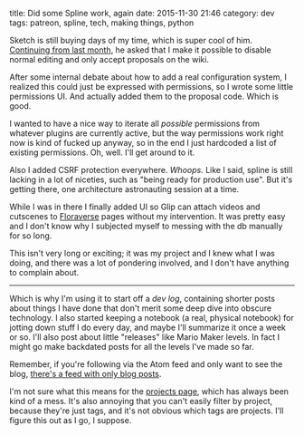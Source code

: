 title: Did some Spline work, again
date: 2015-11-30 21:46
category: dev
tags: patreon, spline, tech, making things, python

Sketch is still buying days of my time, which is super cool of him.  [Continuing from last month]({filename}/2015-10-30-did-some-spline-work.markdown), he asked that I make it possible to disable normal editing and only accept proposals on the wiki.

After some internal debate about how to add a real configuration system, I realized this could just be expressed with permissions, so I wrote some little permissions UI.  And actually added them to the proposal code.  Which is good.

I wanted to have a nice way to iterate all _possible_ permissions from whatever plugins are currently active, but the way permissions work right now is kind of fucked up anyway, so in the end I just hardcoded a list of existing permissions.  Oh, well.  I'll get around to it.

Also I added CSRF protection everywhere.  _Whoops._  Like I said, spline is still lacking in a lot of niceties, such as "being ready for production use".  But it's getting there, one architecture astronauting session at a time.

While I was in there I finally added UI so Glip can attach videos and cutscenes to [Floraverse](http://floraverse.com/) pages without my intervention.  It was pretty easy and I don't know why I subjected myself to messing with the db manually for so long.

This isn't very long or exciting; it was my project and I knew what I was doing, and there was a lot of pondering involved, and I don't have anything to complain about.

----

Which is why I'm using it to start off a _dev log_, containing shorter posts about things I have done that don't merit some deep dive into obscure technology.  I also started keeping a notebook (a real, physical notebook) for jotting down stuff I do every day, and maybe I'll summarize it once a week or so.  I'll also post about little "releases" like Mario Maker levels.  In fact I might go make backdated posts for all the levels I've made so far.

Remember, if you're following via the Atom feed and only want to see the blog, [there's a feed with only blog posts](http://eev.ee/feeds/blog.atom.xml).

I'm not sure what this means for the [projects page](/projects/), which has always been kind of a mess.  It's also annoying that you can't easily filter by project, because they're just tags, and it's not obvious which tags are projects.  I'll figure this out as I go, I suppose.
